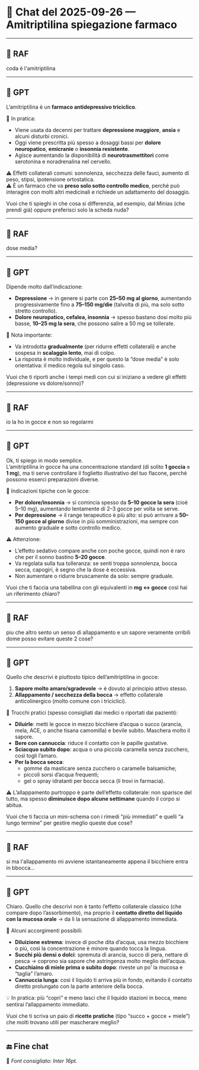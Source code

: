 # 📅 Chat del 2025-09-26 — Amitriptilina spiegazione farmaco

---

## 👤 **RAF**

coda è l'amitriptilina

---

## 🤖 **GPT**

L’amitriptilina è un **farmaco antidepressivo triciclico**.  

📌 In pratica:  
- Viene usata da decenni per trattare **depressione maggiore**, **ansia** e alcuni disturbi cronici.  
- Oggi viene prescritta più spesso a dosaggi bassi per **dolore neuropatico**, **emicranie** o **insonnia resistente**.  
- Agisce aumentando la disponibilità di **neurotrasmettitori** come serotonina e noradrenalina nel cervello.  

⚠️ Effetti collaterali comuni: sonnolenza, secchezza delle fauci, aumento di peso, stipsi, ipotensione ortostatica.  
⚠️ È un farmaco che va **preso solo sotto controllo medico**, perché può interagire con molti altri medicinali e richiede un adattamento del dosaggio.  

Vuoi che ti spieghi in che cosa si differenzia, ad esempio, dal Minias (che prendi già) oppure preferisci solo la scheda nuda?

---

## 👤 **RAF**

dose media?

---

## 🤖 **GPT**

Dipende molto dall’indicazione:  

- **Depressione** → in genere si parte con **25–50 mg al giorno**, aumentando progressivamente fino a **75–150 mg/die** (talvolta di più, ma solo sotto stretto controllo).  
- **Dolore neuropatico, cefalea, insonnia** → spesso bastano dosi molto più basse, **10–25 mg la sera**, che possono salire a 50 mg se tollerate.  

📌 Nota importante:  
- Va introdotta **gradualmente** (per ridurre effetti collaterali) e anche sospesa in **scalaggio lento**, mai di colpo.  
- La risposta è molto individuale, e per questo la “dose media” è solo orientativa: il medico regola sul singolo caso.  

Vuoi che ti riporti anche i tempi medi con cui si iniziano a vedere gli effetti (depressione vs dolore/sonno)?

---

## 👤 **RAF**

io la ho in gocce e non so regolarmi

---

## 🤖 **GPT**

Ok, ti spiego in modo semplice.  
L’amitriptilina in gocce ha una concentrazione standard (di solito **1 goccia = 1 mg**), ma ti serve controllare il foglietto illustrativo del tuo flacone, perché possono esserci preparazioni diverse.  

📌 Indicazioni tipiche con le gocce:  
- **Per dolore/insonnia** → si comincia spesso da **5–10 gocce la sera** (cioè 5–10 mg), aumentando lentamente di 2–3 gocce per volta se serve.  
- **Per depressione** → il range terapeutico è più alto: si può arrivare a **50–150 gocce al giorno** divise in più somministrazioni, ma sempre con aumento graduale e sotto controllo medico.  

⚠️ Attenzione:  
- L’effetto sedativo compare anche con poche gocce, quindi non è raro che per il sonno bastino **5–20 gocce**.  
- Va regolata sulla tua tolleranza: se senti troppa sonnolenza, bocca secca, capogiri, è segno che la dose è eccessiva.  
- Non aumentare o ridurre bruscamente da solo: sempre graduale.  

Vuoi che ti faccia una tabellina con gli equivalenti in **mg ↔ gocce** così hai un riferimento chiaro?

---

## 👤 **RAF**

piu che altro sento un senso di allappamento e un sapore veramente orribili dome posso evitare queste 2 cose?

---

## 🤖 **GPT**

Quello che descrivi è piuttosto tipico dell’amitriptilina in gocce:  
1. **Sapore molto amaro/sgradevole** → è dovuto al principio attivo stesso.  
2. **Allappamento / secchezza della bocca** → effetto collaterale anticolinergico (molto comune con i triciclici).  

📌 Trucchi pratici (spesso consigliati dai medici o riportati dai pazienti):  

- **Diluirle**: metti le gocce in mezzo bicchiere d’acqua o succo (arancia, mela, ACE, o anche tisana camomilla) e bevile subito. Maschera molto il sapore.  
- **Bere con cannuccia**: riduce il contatto con le papille gustative.  
- **Sciacquo subito dopo**: acqua o una piccola caramella senza zucchero, così togli l’amaro.  
- **Per la bocca secca**:  
  - gomme da masticare senza zucchero o caramelle balsamiche;  
  - piccoli sorsi d’acqua frequenti;  
  - gel o spray idratanti per bocca secca (li trovi in farmacia).  

⚠️ L’allappamento purtroppo è parte dell’effetto collaterale: non sparisce del tutto, ma spesso **diminuisce dopo alcune settimane** quando il corpo si abitua.  

Vuoi che ti faccia un mini-schema con i rimedi “più immediati” e quelli “a lungo termine” per gestire meglio queste due cose?

---

## 👤 **RAF**

si ma l'allappamento mi avviene istantaneamente appena il bicchiere entra in bbocca...

---

## 🤖 **GPT**

Chiaro. Quello che descrivi non è tanto l’effetto collaterale classico (che compare dopo l’assorbimento), ma proprio il **contatto diretto del liquido con la mucosa orale** → da lì la sensazione di allappamento immediata.  

📌 Alcuni accorgimenti possibili:  
- **Diluizione estrema**: invece di poche dita d’acqua, usa mezzo bicchiere o più, così la concentrazione è minore quando tocca la lingua.  
- **Succhi più densi o dolci**: spremuta di arancia, succo di pera, nettare di pesca → coprono sia sapore che astringenza molto meglio dell’acqua.  
- **Cucchiaino di miele prima o subito dopo**: riveste un po’ la mucosa e “taglia” l’amaro.  
- **Cannuccia lunga**: così il liquido ti arriva più in fondo, evitando il contatto diretto prolungato con la parte anteriore della bocca.  

💡 In pratica: più “copri” e meno lasci che il liquido stazioni in bocca, meno sentirai l’allappamento immediato.  

Vuoi che ti scriva un paio di **ricette pratiche** (tipo “succo + gocce + miele”) che molti trovano utili per mascherare meglio?

---

## 🔚 Fine chat

📌 *Font consigliato: Inter 16pt.*
